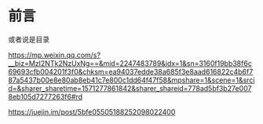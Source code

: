 # 前言
或者说是目录

https://mp.weixin.qq.com/s?__biz=MzI2NTk2NzUxNg==&mid=2247483789&idx=1&sn=3160f19bb38f6c69693cfb004201f3f0&chksm=ea94037edde38a685f3e8aad616822c4b6f787a5437b00e8e80ab8eb41c7e800c1dd64f47f58&mpshare=1&scene=1&srcid=&sharer_sharetime=1571277861842&sharer_shareid=778ad5bf3b27e0078eb105d7277263f6#rd

https://juejin.im/post/5bfe05505188252098022400